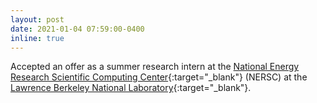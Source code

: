 ```yaml
---
layout: post
date: 2021-01-04 07:59:00-0400
inline: true
---
```


Accepted an offer as a summer research intern at the [National Energy Research Scientific Computing Center](https://www.nersc.gov/){:target="\_blank"} (NERSC) at the [Lawrence Berkeley National Laboratory](https://www.lbl.gov/){:target="\_blank"}.